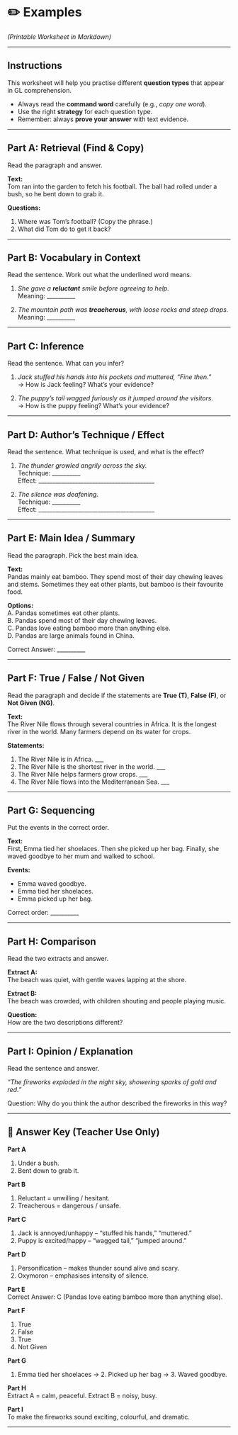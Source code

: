 # ✏️  Examples 
*(Printable Worksheet in Markdown)*

---

## Instructions  
This worksheet will help you practise different **question types** that appear in GL comprehension.  
- Always read the **command word** carefully (e.g., *copy one word*).  
- Use the right **strategy** for each question type.  
- Remember: always **prove your answer** with text evidence.  

---

## Part A: Retrieval (Find & Copy)  
Read the paragraph and answer.  

**Text:**  
Tom ran into the garden to fetch his football. The ball had rolled under a bush, so he bent down to grab it.  

**Questions:**  
1. Where was Tom’s football? (Copy the phrase.)  
2. What did Tom do to get it back?  

---

## Part B: Vocabulary in Context  
Read the sentence. Work out what the underlined word means.  

1. *She gave a **reluctant** smile before agreeing to help.*  
Meaning: __________  

2. *The mountain path was **treacherous**, with loose rocks and steep drops.*  
Meaning: __________  

---

## Part C: Inference  
Read the sentence. What can you infer?  

1. *Jack stuffed his hands into his pockets and muttered, “Fine then.”*  
→ How is Jack feeling? What’s your evidence?  

2. *The puppy’s tail wagged furiously as it jumped around the visitors.*  
→ How is the puppy feeling? What’s your evidence?  

---

## Part D: Author’s Technique / Effect  
Read the sentence. What technique is used, and what is the effect?  

1. *The thunder growled angrily across the sky.*  
Technique: __________  
Effect: _________________________________________  

2. *The silence was deafening.*  
Technique: __________  
Effect: _________________________________________  

---

## Part E: Main Idea / Summary  
Read the paragraph. Pick the best main idea.  

**Text:**  
Pandas mainly eat bamboo. They spend most of their day chewing leaves and stems. Sometimes they eat other plants, but bamboo is their favourite food.  

**Options:**  
A. Pandas sometimes eat other plants.  
B. Pandas spend most of their day chewing leaves.  
C. Pandas love eating bamboo more than anything else.  
D. Pandas are large animals found in China.  

Correct Answer: __________  

---

## Part F: True / False / Not Given  
Read the paragraph and decide if the statements are **True (T)**, **False (F)**, or **Not Given (NG)**.  

**Text:**  
The River Nile flows through several countries in Africa. It is the longest river in the world. Many farmers depend on its water for crops.  

**Statements:**  
1. The River Nile is in Africa. ___  
2. The River Nile is the shortest river in the world. ___  
3. The River Nile helps farmers grow crops. ___  
4. The River Nile flows into the Mediterranean Sea. ___  

---

## Part G: Sequencing  
Put the events in the correct order.  

**Text:**  
First, Emma tied her shoelaces. Then she picked up her bag. Finally, she waved goodbye to her mum and walked to school.  

**Events:**  
- Emma waved goodbye.  
- Emma tied her shoelaces.  
- Emma picked up her bag.  

Correct order: __________  

---

## Part H: Comparison  
Read the two extracts and answer.  

**Extract A:**  
The beach was quiet, with gentle waves lapping at the shore.  

**Extract B:**  
The beach was crowded, with children shouting and people playing music.  

**Question:**  
How are the two descriptions different?  

---

## Part I: Opinion / Explanation  
Read the sentence and answer.  

*“The fireworks exploded in the night sky, showering sparks of gold and red.”*  

Question: Why do you think the author described the fireworks in this way?  

---

## 📝 Answer Key (Teacher Use Only)

**Part A**  
1. Under a bush.  
2. Bent down to grab it.  

**Part B**  
1. Reluctant = unwilling / hesitant.  
2. Treacherous = dangerous / unsafe.  

**Part C**  
1. Jack is annoyed/unhappy – “stuffed his hands,” “muttered.”  
2. Puppy is excited/happy – “wagged tail,” “jumped around.”  

**Part D**  
1. Personification – makes thunder sound alive and scary.  
2. Oxymoron – emphasises intensity of silence.  

**Part E**  
Correct Answer: C (Pandas love eating bamboo more than anything else).  

**Part F**  
1. True  
2. False  
3. True  
4. Not Given  

**Part G**  
1. Emma tied her shoelaces → 2. Picked up her bag → 3. Waved goodbye.  

**Part H**  
Extract A = calm, peaceful. Extract B = noisy, busy.  

**Part I**  
To make the fireworks sound exciting, colourful, and dramatic.  

---
